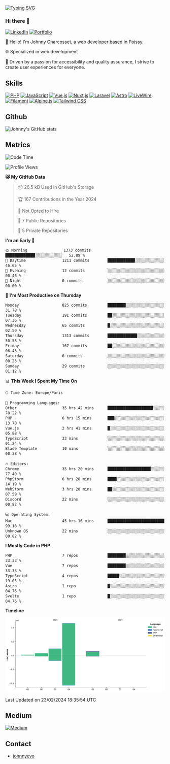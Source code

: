 [![Typing SVG](https://readme-typing-svg.demolab.com?font=Fira+Code&pause=1000&random=false&width=435&lines=Johnny+Charcosset;Web+Developer)](https://git.io/typing-svg)

### Hi there 👋
[![LinkedIn](https://img.shields.io/badge/LinkedIn-0077B5?style=for-the-badge&logo=linkedin&logoColor=white)](https://www.linkedin.com/in/johnny-charcosset/)
[![Portfolio](https://img.shields.io/badge/Portfolio-4285F4?style=for-the-badge&logo=google-chrome&logoColor=white)](https://johnnyevo.github.io/)

👋 Hello! I'm Johnny Charcosset, a web developer based in Poissy.

🌐 Specialized in web development

🚀 Driven by a passion for accessibility and quality assurance, I strive to create user experiences for everyone.

## Skills

[![PHP](https://img.shields.io/badge/PHP-777BB4?style=for-the-badge&logo=php&logoColor=white)](https://www.php.net/)
[![JavaScript](https://img.shields.io/badge/JavaScript-F7DF1E?style=for-the-badge&logo=javascript&logoColor=black)](https://developer.mozilla.org/en-US/docs/Web/JavaScript)
[![Vue.js](https://img.shields.io/badge/Vue.js-4FC08D?style=for-the-badge&logo=vue.js&logoColor=white)](https://vuejs.org/)
[![Nuxt.js](https://img.shields.io/badge/Nuxt.js-00C58E?style=for-the-badge&logo=nuxt.js&logoColor=white)](https://nuxtjs.org/)
[![Laravel](https://img.shields.io/badge/Laravel-FF2D20?style=for-the-badge&logo=laravel&logoColor=white)](https://laravel.com/)
[![Astro](https://img.shields.io/badge/Astro-0B3E59?style=for-the-badge&logo=astro&logoColor=white)](https://astro.build/)
[![LiveWire](https://img.shields.io/badge/LiveWire-FF3E00?style=for-the-badge&logo=livewire&logoColor=white)](https://laravel-livewire.com/)
[![Filament](https://img.shields.io/badge/Filament-253E46?style=for-the-badge&logo=https://filamentphp.com/favicon/favicon-32x32.png?v=w1dBNxT7Wg&logoColor=white)](https://filamentadmin.com/)
[![Alpine.js](https://img.shields.io/badge/Alpine.js-8BC0D0?style=for-the-badge&logo=alpine.js&logoColor=black)](https://alpinejs.dev/)
[![Tailwind CSS](https://img.shields.io/badge/Tailwind_CSS-38B2AC?style=for-the-badge&logo=tailwind-css&logoColor=white)](https://tailwindcss.com/)

## Github

![Johnny's GitHub stats](https://github-readme-stats.vercel.app/api?username=JohnnyEvo&show_icons=true&theme=transparent)

## Metrics

<!--START_SECTION:waka-->
![Code Time](http://img.shields.io/badge/Code%20Time-126%20hrs%2059%20mins-blue)

![Profile Views](http://img.shields.io/badge/Profile%20Views-1-blue)

**🐱 My GitHub Data** 

> 📦 26.5 kB Used in GitHub's Storage 
 > 
> 🏆 167 Contributions in the Year 2024
 > 
> 🚫 Not Opted to Hire
 > 
> 📜 7 Public Repositories 
 > 
> 🔑 5 Private Repositories 
 > 
**I'm an Early 🐤** 

```text
🌞 Morning                1373 commits        █████████████░░░░░░░░░░░░   52.89 % 
🌆 Daytime                1211 commits        ████████████░░░░░░░░░░░░░   46.65 % 
🌃 Evening                12 commits          ░░░░░░░░░░░░░░░░░░░░░░░░░   00.46 % 
🌙 Night                  0 commits           ░░░░░░░░░░░░░░░░░░░░░░░░░   00.00 % 
```
📅 **I'm Most Productive on Thursday** 

```text
Monday                   825 commits         ████████░░░░░░░░░░░░░░░░░   31.78 % 
Tuesday                  191 commits         ██░░░░░░░░░░░░░░░░░░░░░░░   07.36 % 
Wednesday                65 commits          █░░░░░░░░░░░░░░░░░░░░░░░░   02.50 % 
Thursday                 1313 commits        █████████████░░░░░░░░░░░░   50.58 % 
Friday                   167 commits         ██░░░░░░░░░░░░░░░░░░░░░░░   06.43 % 
Saturday                 6 commits           ░░░░░░░░░░░░░░░░░░░░░░░░░   00.23 % 
Sunday                   29 commits          ░░░░░░░░░░░░░░░░░░░░░░░░░   01.12 % 
```


📊 **This Week I Spent My Time On** 

```text
🕑︎ Time Zone: Europe/Paris

💬 Programming Languages: 
Other                    35 hrs 42 mins      ████████████████████░░░░░   78.22 % 
PHP                      6 hrs 15 mins       ███░░░░░░░░░░░░░░░░░░░░░░   13.70 % 
Vue.js                   2 hrs 41 mins       █░░░░░░░░░░░░░░░░░░░░░░░░   05.88 % 
TypeScript               33 mins             ░░░░░░░░░░░░░░░░░░░░░░░░░   01.24 % 
Blade Template           10 mins             ░░░░░░░░░░░░░░░░░░░░░░░░░   00.38 % 

🔥 Editors: 
Chrome                   35 hrs 20 mins      ███████████████████░░░░░░   77.40 % 
PhpStorm                 6 hrs 28 mins       ████░░░░░░░░░░░░░░░░░░░░░   14.19 % 
WebStorm                 3 hrs 28 mins       ██░░░░░░░░░░░░░░░░░░░░░░░   07.59 % 
Discord                  22 mins             ░░░░░░░░░░░░░░░░░░░░░░░░░   00.82 % 

💻 Operating System: 
Mac                      45 hrs 16 mins      █████████████████████████   99.18 % 
Unknown OS               22 mins             ░░░░░░░░░░░░░░░░░░░░░░░░░   00.82 % 
```

**I Mostly Code in PHP** 

```text
PHP                      7 repos             ████████░░░░░░░░░░░░░░░░░   33.33 % 
Vue                      7 repos             ████████░░░░░░░░░░░░░░░░░   33.33 % 
TypeScript               4 repos             █████░░░░░░░░░░░░░░░░░░░░   19.05 % 
Astro                    1 repo              █░░░░░░░░░░░░░░░░░░░░░░░░   04.76 % 
Svelte                   1 repo              █░░░░░░░░░░░░░░░░░░░░░░░░   04.76 % 
```



**Timeline**

![Lines of Code chart](https://raw.githubusercontent.com/JohnnyEvo/JohnnyEvo/main/assets/bar_graph.png)


 Last Updated on 23/02/2024 18:35:54 UTC
<!--END_SECTION:waka-->

## Medium

[![Medium](https://github-readme-medium.vercel.app/?username=johnny.charcosset&limit=3)](https://medium.com/@@johnny.charcosset)

## Contact

- [johnnyevo](https://johnnyevo.github.io/)

